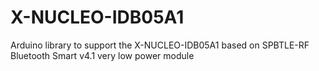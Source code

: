# X-NUCLEO-IDB05A1
Arduino library to support the X-NUCLEO-IDB05A1 based on SPBTLE-RF Bluetooth Smart v4.1 very low power module
